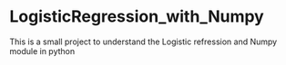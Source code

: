 # LogisticRegression_with_Numpy

This is a small project to understand the Logistic refression and Numpy module in python
